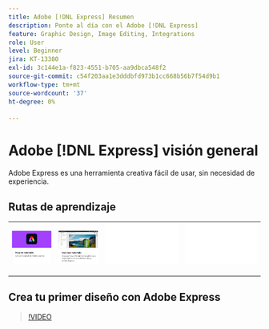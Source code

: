 ```yaml
---
title: Adobe [!DNL Express] Resumen
description: Ponte al día con el Adobe [!DNL Express]
feature: Graphic Design, Image Editing, Integrations
role: User
level: Beginner
jira: KT-13380
exl-id: 3c144e1a-f823-4551-b705-aa9dbca548f2
source-git-commit: c54f203aa1e3dddbfd973b1cc668b56b7f54d9b1
workflow-type: tm+mt
source-wordcount: '37'
ht-degree: 0%

---
```


# Adobe [!DNL Express] visión general

Adobe Express es una herramienta creativa fácil de usar, sin necesidad de experiencia.

## Rutas de aprendizaje

<table style="table-layout:fixed">
<tr>
   <td>
      <a href="overview-express-how-to.md">
         <img alt="Tutorials de procedimientos de Adobe Express" src="assets/how-to-tutorials.png" />
      </a>
  </td>
  <td>
      <a href="overview-express-use-case-tutorials.md">
         <img alt="Tutoriales de casos de uso de Adobes Express" src="assets/use-case-tutorials.png" />
      </a>
   </td>
   <td>
    <img alt="Separador" src="../assets/Whitespacer.png" />
    <div>
    <br>
  </td>
  <td>
    <img alt="Separador" src="../assets/Whitespacer.png" />
    <div>
    <br>
  </td>
</tr>
</table>

## Crea tu primer diseño con Adobe Express

>[!VIDEO](https://video.tv.adobe.com/v/3420225?quality=12&learn=on&hidetitle=true)
